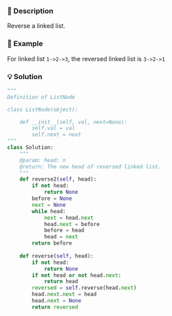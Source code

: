 ### :page_facing_up: Description

Reverse a linked list.

### :pushpin: Example

For linked list `1->2->3`, the reversed linked list is `3->2->1`

### :bulb: Solution

```python
"""
Definition of ListNode

class ListNode(object):

    def __init__(self, val, next=None):
        self.val = val
        self.next = next
"""
class Solution:
    """
    @param: head: n
    @return: The new head of reversed linked list.
    """
    def reverse2(self, head):
        if not head:
            return None
        before = None
        next = None
        while head:
            next = head.next
            head.next = before
            before = head
            head = next
        return before
    
    def reverse(self, head):
        if not head:
            return None
        if not head or not head.next:
            return head
        reversed = self.reverse(head.next)
        head.next.next = head
        head.next = None
        return reversed
```





